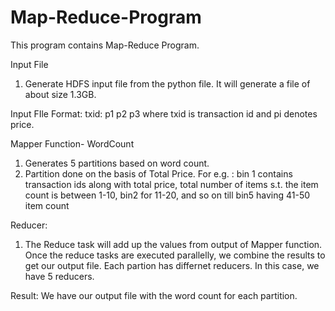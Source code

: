 # Map-Reduce-Program
This program contains Map-Reduce Program.


Input File
  1. Generate HDFS input file from the python file. It will generate a file of about size 1.3GB.
  
Input FIle Format:
 txid: p1 p2 p3 where txid is transaction id and pi denotes price.
 

Mapper Function- WordCount
  1. Generates 5 partitions based on word count.
  2. Partition done on the basis of Total Price. For e.g. : bin 1 contains transaction ids along with total price, total number of items 
  s.t. the item count is between 1-10, bin2 for 11-20, and so on till bin5 having 41-50 item count
  
Reducer:
  1. The Reduce task will add up the values from output of Mapper function. Once the reduce tasks are executed parallelly, we combine the results 
to get our output file. Each partion has differnet reducers. In this case, we have 5 reducers.


Result:
We have our output file with the word count for each partition.
 
  
